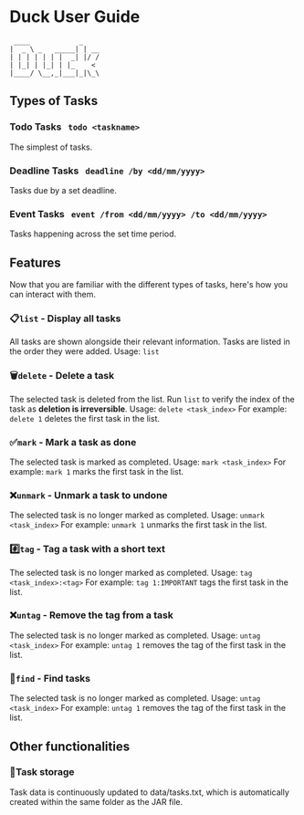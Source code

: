 # Duck User Guide

```
 ____            _
|  _ \ _   _____| | __
| | | | | | |  _| |/ /
| |_| | |_| | |_    <
|____/ \__,_|___|_|\_\
```

## Types of Tasks
  ### Todo Tasks &nbsp; `todo <taskname>`
  The simplest of tasks.
  ### Deadline Tasks &nbsp; `deadline /by <dd/mm/yyyy>`
  Tasks due by a set deadline.
  ### Event Tasks &nbsp; `event /from <dd/mm/yyyy> /to <dd/mm/yyyy>`
  Tasks happening across the set time period. 

## Features
Now that you are familiar with the different types of tasks, here's how you can interact with them.
### 📋`list` - Display all tasks    
All tasks are shown alongside their relevant information.
Tasks are listed in the order they were added.
Usage: `list`
### 🗑️`delete` - Delete a task
The selected task is deleted from the list.
Run `list` to  verify the index of the task as **deletion is irreversible**.
Usage: `delete <task_index>` 
For example: `delete 1`  deletes the first task in the list.
### ✅`mark` - Mark a task as done 
The selected task is marked as completed.
Usage: `mark <task_index>` 
For example: `mark 1`  marks the first task in the list.
### ❌`unmark` - Unmark a task to undone 
The selected task is no longer marked as completed.
Usage: `unmark <task_index>` 
For example: `unmark 1`  unmarks the first task in the list.
### #️⃣`tag` - Tag a task with a short text 
The selected task is no longer marked as completed.
Usage: `tag <task_index>:<tag>` 
For example: `tag 1:IMPORTANT`  tags the first task in the list.
### ❌`untag` - Remove the tag from a task 
The selected task is no longer marked as completed.
Usage: `untag <task_index>`
For example: `untag 1`  removes the tag of the first task in the list.
### 🔎`find` - Find tasks 
The selected task is no longer marked as completed.
Usage: `untag <task_index>`
For example: `untag 1`  removes the tag of the first task in the list.
  
## Other functionalities
### 💾Task storage
Task data is continuously updated to data/tasks.txt, which is automatically created within the same folder as the JAR file.